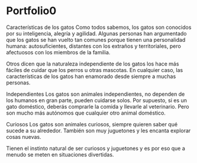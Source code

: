 # Portfolio0
Características de los gatos
Como todos sabemos, los gatos son conocidos por su inteligencia, alegría y agilidad. Algunas personas han argumentado que los gatos se han vuelto tan comunes porque tienen una personalidad humana: autosuficientes, distantes con los extraños y territoriales, pero afectuosos con los miembros de la familia.

Otros dicen que la naturaleza independiente de los gatos los hace más fáciles de cuidar que los perros u otras mascotas. 
En cualquier caso, las características de los gatos han enamorado desde siempre a muchas personas.

Independientes
Los gatos son animales independientes, no dependen de los humanos en gran parte, pueden cuidarse solos.
Por supuesto, si es un gato doméstico, deberás comprarle la comida y llevarle al veterinario. 
Pero son mucho más autónomos que cualquier otro animal doméstico.

Curiosos
Los gatos son animales curiosos, siempre quieren saber qué sucede a su alrededor.
También son muy juguetones y les encanta explorar cosas nuevas.

Tienen el instinto natural de ser curiosos y juguetones y es por eso que a menudo se meten en situaciones divertidas.